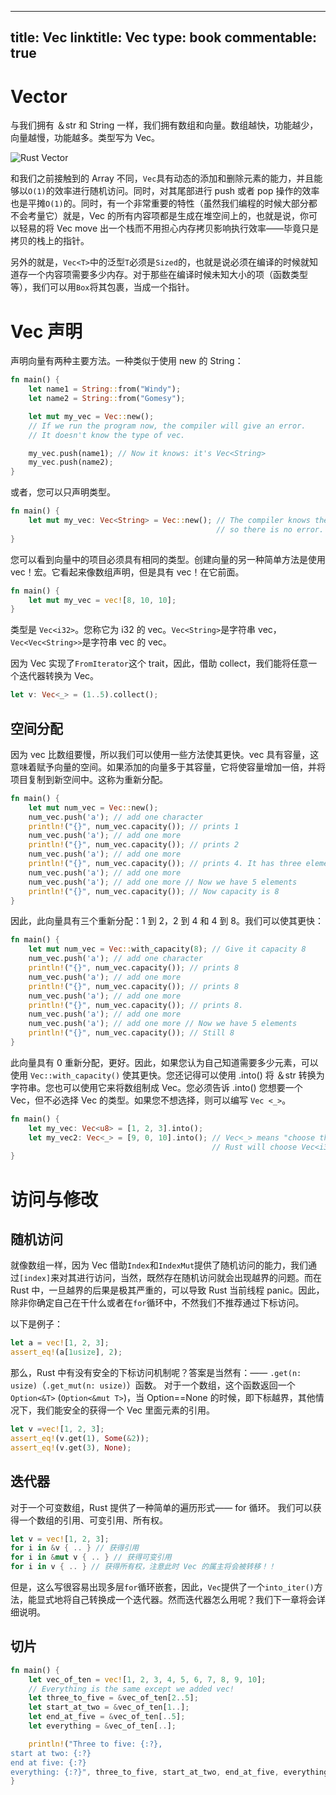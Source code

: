 
---
title: Vec
linktitle: Vec
type: book
commentable: true
---

# Vector

与我们拥有 ＆str 和 String 一样，我们拥有数组和向量。数组越快，功能越少，向量越慢，功能越多。类型写为 Vec。

![Rust Vector](https://s1.ax1x.com/2020/08/02/aYugeI.png)

和我们之前接触到的 Array 不同，`Vec`具有动态的添加和删除元素的能力，并且能够以`O(1)`的效率进行随机访问。同时，对其尾部进行 push 或者 pop 操作的效率也是平摊`O(1)`的。同时，有一个非常重要的特性（虽然我们编程的时候大部分都不会考量它）就是，Vec 的所有内容项都是生成在堆空间上的，也就是说，你可以轻易的将 Vec move 出一个栈而不用担心内存拷贝影响执行效率——毕竟只是拷贝的栈上的指针。

另外的就是，`Vec<T>`中的泛型`T`必须是`Sized`的，也就是说必须在编译的时候就知道存一个内容项需要多少内存。对于那些在编译时候未知大小的项（函数类型等），我们可以用`Box`将其包裹，当成一个指针。

# Vec 声明

声明向量有两种主要方法。一种类似于使用 new 的 String：

```rs
fn main() {
    let name1 = String::from("Windy");
    let name2 = String::from("Gomesy");

    let mut my_vec = Vec::new();
    // If we run the program now, the compiler will give an error.
    // It doesn't know the type of vec.

    my_vec.push(name1); // Now it knows: it's Vec<String>
    my_vec.push(name2);
}

```

或者，您可以只声明类型。

```rs
fn main() {
    let mut my_vec: Vec<String> = Vec::new(); // The compiler knows the type
                                              // so there is no error.
}
```

您可以看到向量中的项目必须具有相同的类型。创建向量的另一种简单方法是使用 vec！宏。它看起来像数组声明，但是具有 vec！在它前面。

```rs
fn main() {
    let mut my_vec = vec![8, 10, 10];
}
```

类型是 `Vec<i32>`。您称它为 i32 的 vec。`Vec<String>`是字符串 vec，`Vec<Vec<String>>`是字符串 vec 的 vec。

因为 Vec 实现了`FromIterator`这个 trait，因此，借助 collect，我们能将任意一个迭代器转换为 Vec。

```rust
let v: Vec<_> = (1..5).collect();
```

## 空间分配

因为 vec 比数组要慢，所以我们可以使用一些方法使其更快。vec 具有容量，这意味着赋予向量的空间。如果添加的向量多于其容量，它将使容量增加一倍，并将项目复制到新空间中。这称为重新分配。

```rs
fn main() {
    let mut num_vec = Vec::new();
    num_vec.push('a'); // add one character
    println!("{}", num_vec.capacity()); // prints 1
    num_vec.push('a'); // add one more
    println!("{}", num_vec.capacity()); // prints 2
    num_vec.push('a'); // add one more
    println!("{}", num_vec.capacity()); // prints 4. It has three elements, but capacity is 4
    num_vec.push('a'); // add one more
    num_vec.push('a'); // add one more // Now we have 5 elements
    println!("{}", num_vec.capacity()); // Now capacity is 8
}
```

因此，此向量具有三个重新分配：1 到 2，2 到 4 和 4 到 8。我们可以使其更快：

```rs
fn main() {
    let mut num_vec = Vec::with_capacity(8); // Give it capacity 8
    num_vec.push('a'); // add one character
    println!("{}", num_vec.capacity()); // prints 8
    num_vec.push('a'); // add one more
    println!("{}", num_vec.capacity()); // prints 8
    num_vec.push('a'); // add one more
    println!("{}", num_vec.capacity()); // prints 8.
    num_vec.push('a'); // add one more
    num_vec.push('a'); // add one more // Now we have 5 elements
    println!("{}", num_vec.capacity()); // Still 8
}
```

此向量具有 0 重新分配，更好。因此，如果您认为自己知道需要多少元素，可以使用 `Vec::with_capacity()` 使其更快。您还记得可以使用 .into() 将 ＆str 转换为字符串。您也可以使用它来将数组制成 Vec。您必须告诉 .into() 您想要一个 Vec，但不必选择 Vec 的类型。如果您不想选择，则可以编写 `Vec <_>`。

```rs
fn main() {
    let my_vec: Vec<u8> = [1, 2, 3].into();
    let my_vec2: Vec<_> = [9, 0, 10].into(); // Vec<_> means "choose the Vec type for me"
                                             // Rust will choose Vec<i32>
}
```

# 访问与修改

## 随机访问

就像数组一样，因为 Vec 借助`Index`和`IndexMut`提供了随机访问的能力，我们通过`[index]`来对其进行访问，当然，既然存在随机访问就会出现越界的问题。而在 Rust 中，一旦越界的后果是极其严重的，可以导致 Rust 当前线程 panic。因此，除非你确定自己在干什么或者在`for`循环中，不然我们不推荐通过下标访问。

以下是例子：

```rust
let a = vec![1, 2, 3];
assert_eq!(a[1usize], 2);
```

那么，Rust 中有没有安全的下标访问机制呢？答案是当然有：—— `.get(n: usize)`（`.get_mut(n: usize)`）函数。
对于一个数组，这个函数返回一个`Option<&T>` (`Option<&mut T>`)，当 Option==None 的时候，即下标越界，其他情况下，我们能安全的获得一个 Vec 里面元素的引用。

```rust
let v =vec![1, 2, 3];
assert_eq!(v.get(1), Some(&2));
assert_eq!(v.get(3), None);
```

## 迭代器

对于一个可变数组，Rust 提供了一种简单的遍历形式—— for 循环。
我们可以获得一个数组的引用、可变引用、所有权。

```rust
let v = vec![1, 2, 3];
for i in &v { .. } // 获得引用
for i in &mut v { .. } // 获得可变引用
for i in v { .. } // 获得所有权，注意此时 Vec 的属主将会被转移！！
```

但是，这么写很容易出现多层`for`循环嵌套，因此，`Vec`提供了一个`into_iter()`方法，能显式地将自己转换成一个迭代器。然而迭代器怎么用呢？我们下一章将会详细说明。

## 切片

```rs
fn main() {
    let vec_of_ten = vec![1, 2, 3, 4, 5, 6, 7, 8, 9, 10];
    // Everything is the same except we added vec!
    let three_to_five = &vec_of_ten[2..5];
    let start_at_two = &vec_of_ten[1..];
    let end_at_five = &vec_of_ten[..5];
    let everything = &vec_of_ten[..];

    println!("Three to five: {:?},
start at two: {:?}
end at five: {:?}
everything: {:?}", three_to_five, start_at_two, end_at_five, everything);
}
```

    